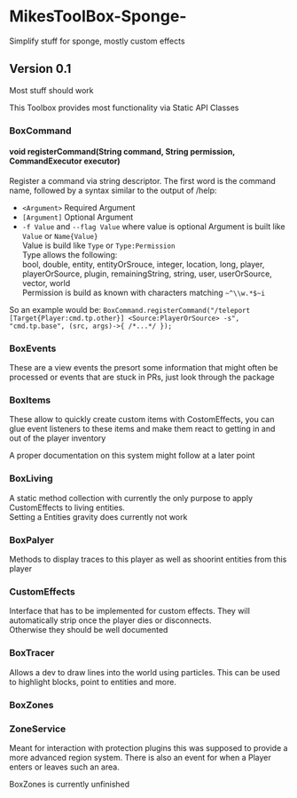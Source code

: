 # MikesToolBox-Sponge-
Simplify stuff for sponge, mostly custom effects

## Version 0.1
Most stuff should work

This Toolbox provides most functionality via Static API Classes

### BoxCommand

#### void registerCommand(String command, String permission, CommandExecutor executor)
Register a command via string descriptor. The first word is the command name, followed by a syntax similar to the output of /help:   
* `<Argument>` Required Argument
* `[Argument]` Optional Argument
* `-f Value` and `--flag Value` where value is optional
Argument is built like `Value` or `Name{Value}`   
Value is build like `Type` or `Type:Permission`   
Type allows the following:  
bool, double, entity, entityOrSrouce, integer, location, long, player, playerOrSource, plugin, remainingString, string, user, userOrSource, vector, world   
Permission is build as known with characters matching `~^\\w.*$~i`

So an example would be: `BoxCommand.registerCommand("/teleport [Target{Player:cmd.tp.other}] <Source:PlayerOrSource> -s", "cmd.tp.base", (src, args)->{ /*...*/ });`


### BoxEvents

These are a view events the presort some information that might often be processed or events that are stuck in PRs, just look through the package

### BoxItems

These allow to quickly create custom items with CostomEffects, you can glue event listeners to these items and make them react to getting in and out of the player inventory

A proper documentation on this system might follow at a later point

### BoxLiving

A static method collection with currently the only purpose to apply CustomEffects to living entities.  
Setting a Entities gravity does currently not work

### BoxPalyer

Methods to display traces to this player as well as shoorint entities from this player

### CustomEffects

Interface that has to be implemented for custom effects. They will automatically strip once the player dies or disconnects.   
Otherwise they should be well documented

### BoxTracer

Allows a dev to draw lines  into the world using particles. This can be used to highlight blocks, point to entities and more.

### BoxZones
### ZoneService

Meant for interaction with protection plugins this was supposed to provide a more advanced region system.
There is also an event for when a Player enters or leaves such an area.

BoxZones is currently unfinished